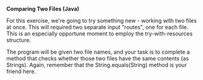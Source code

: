 <b>Comparing Two Files (Java)</b>

For this exercise, we're going to try something new - working with two files at once. This will required two separate input "routes", one for each file. This is an especially opportune moment to employ the try-with-resources structure.

The program will be given two file names, and your task is to complete a method that checks whether those two files have the same contents (as Strings). Again, remember that the String.equals(String) method is your friend here.